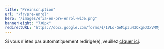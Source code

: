 ```yaml
---
title: "Préinscription"
url: "/fr/pre-enrol"
hero: "/images/efia-en-pre-enrol-wide.png"
bannerHeight: "730px"
redirectURL: "https://docs.google.com/forms/d/1VLo-GeMip3u43QxgeJ3xVMMyPnuiR6afyajZACTnBsk/viewform"
---
```


Si vous n'êtes pas automatiquement redirigé(e), veuillez [cliquer ici](https://docs.google.com/forms/d/1VLo-GeMip3u43QxgeJ3xVMMyPnuiR6afyajZACTnBsk/viewform).
